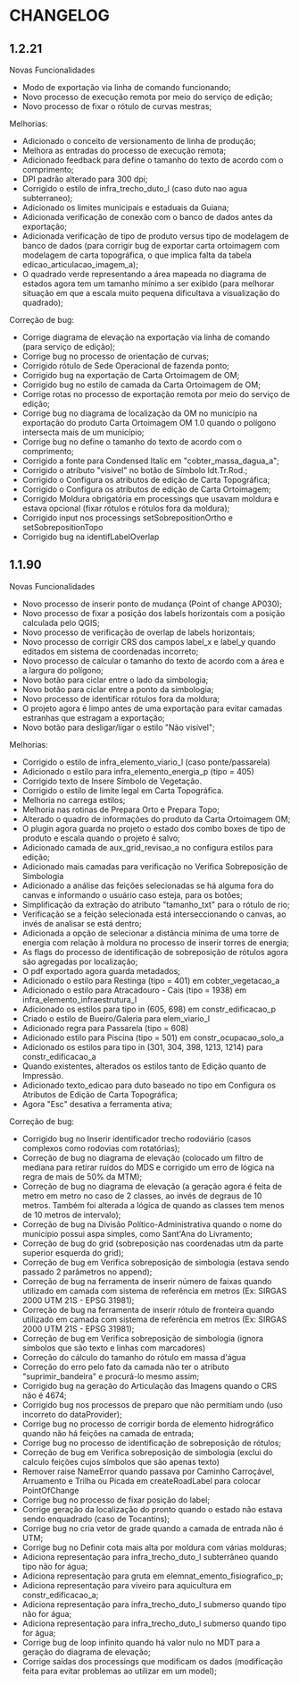 # CHANGELOG

## 1.2.21

Novas Funcionalidades

- Modo de exportação via linha de comando funcionando;
- Novo processo de execução remota por meio do serviço de edição;
- Novo processo de fixar o rótulo de curvas mestras;

Melhorias:

- Adicionado o conceito de versionamento de linha de produção;
- Melhora as entradas do processo de execução remota;
- Adicionado feedback para define o tamanho do texto de acordo com o comprimento;
- DPI padrão alterado para 300 dpi;
- Corrigido o estilo de infra_trecho_duto_l (caso duto nao agua subterraneo);
- Adicionado os limites municipais e estaduais da Guiana;
- Adicionada verificação de conexão com o banco de dados antes da exportação;
- Adicionada verificação de tipo de produto versus tipo de modelagem de banco de dados (para corrigir bug de exportar carta ortoimagem com modelagem de carta topográfica, o que implica falta da tabela edicao_articulacao_imagem_a);
- O quadrado verde representando a área mapeada no diagrama de estados agora tem um tamanho mínimo a ser exibido (para melhorar situação em que a escala muito pequena dificultava a visualização do quadrado);

Correção de bug:

- Corrige diagrama de elevação na exportação via linha de comando (para serviço de edição);
- Corrige bug no processo de orientação de curvas;
- Corrigido rótulo de Sede Operacional de fazenda ponto;
- Corrigido bug na exportação de Carta Ortoimagem de OM;
- Corrigido bug no estilo de camada da Carta Ortoimagem de OM;
- Corrige rotas no processo de exportação remota por meio do serviço de edição;
- Corrige bug no diagrama de localização da OM no município na exportação do produto Carta Ortoimagem OM 1.0 quando o polígono intersecta mais de um município;
- Corrige bug no define o tamanho do texto de acordo com o comprimento;
- Corrigido a fonte para Condensed Italic em "cobter_massa_dagua_a";
- Corrigido o atributo "visivel" no botão de Símbolo Idt.Tr.Rod.;
- Corrigido o Configura os atributos de edição de Carta Topográfica;
- Corrigido o Configura os atributos de edição de Carta Ortoimagem;
- Corrigido Moldura obrigatória em processings que usavam moldura e estava opcional (fixar rótulos e rótulos fora da moldura);
- Corrigido input nos processings setSobrepositionOrtho e setSobrepositionTopo
- Corrigido bug na identifLabelOverlap

## 1.1.90

Novas Funcionalidades

- Novo processo de inserir ponto de mudança (Point of change AP030);
- Novo processo de fixar a posição dos labels horizontais com a posição calculada pelo QGIS;
- Novo processo de verificação de overlap de labels horizontais;
- Novo processo de corrigir CRS dos campos label_x e label_y quando editados em sistema de coordenadas incorreto;
- Novo processo de calcular o tamanho do texto de acordo com a área e a largura do polígono;
- Novo botão para ciclar entre o lado da simbologia;
- Novo botão para ciclar entre a ponto da simbologia;
- Novo processo de identificar rótulos fora da moldura;
- O projeto agora é limpo antes de uma exportação para evitar camadas estranhas que estragam a exportação;
- Novo botão para desligar/ligar o estilo "Não visível";

Melhorias:

- Corrigido o estilo de infra_elemento_viario_l (caso ponte/passarela)
- Adicionado o estilo para infra_elemento_energia_p (tipo = 405)
- Corrigido texto de Insere Símbolo de Vegetação.
- Corrigido o estilo de limite legal em Carta Topográfica.
- Melhoria no carrega estilos;
- Melhoria nas rotinas de Prepara Orto e Prepara Topo;
- Alterado o quadro de informações do produto da Carta Ortoimagem OM;
- O plugin agora guarda no projeto o estado dos combo boxes de tipo de produto e escala quando o projeto é salvo;
- Adicionado camada de aux_grid_revisao_a no configura estilos para edição;
- Adicionado mais camadas para verificação no Verifica Sobreposição de Simbologia
- Adicionado a análise das feições selecionadas se há alguma fora do canvas e informando o usuário caso esteja, para os botões;
- Simplificação da extração do atributo "tamanho_txt" para o rótulo de rio;
- Verificação se a feição selecionada está interseccionando o canvas, ao invés de analisar se está dentro;
- Adicionada a opção de selecionar a distância mínima de uma torre de energia com relação à moldura no processo de inserir torres de energia;
- As flags do processo de identificação de sobreposição de rótulos agora são agregadas por localização;
- O pdf exportado agora guarda metadados;
- Adicionado o estilo para Restinga (tipo = 401) em cobter_vegetacao_a
- Adicionado o estilo para Atracadouro - Cais (tipo = 1938) em infra_elemento_infraestrutura_l
- Adicionado os estilos para tipo in (605, 698) em constr_edificacao_p
- Criado o estilo de Bueiro/Galeria para elem_viario_l
- Adicionado regra para Passarela (tipo = 608)
- Adicionado estilo para Piscina (tipo = 501) em constr_ocupacao_solo_a
- Adicionado os estilos para tipo in (301, 304, 398, 1213, 1214) para constr_edificacao_a
- Quando existentes, alterados os estilos tanto de Edição quanto de Impressão.
- Adicionado texto_edicao para duto baseado no tipo em Configura os Atributos de Edição de Carta Topográfica;
- Agora "Esc" desativa a ferramenta ativa;

Correção de bug:

- Corrigido bug no Inserir identificador trecho rodoviário (casos complexos como rodovias com rotatórias);
- Correção de bug no diagrama de elevação (colocado um filtro de mediana para retirar ruídos do MDS e corrigido um erro de lógica na regra de mais de 50% da MTM);
- Correção de bug no diagrama de elevação (a geração agora é feita de metro em metro no caso de 2 classes, ao invés de degraus de 10 metros. Também foi alterada a lógica de quando as classes tem menos de 10 metros de intervalo);
- Correção de bug na Divisão Político-Administrativa quando o nome do município possui aspa simples, como Sant'Ana do Livramento;
- Correção de bug do grid (sobreposição nas coordenadas utm da parte superior esquerda do grid);
- Correção de bug em Verifica sobreposição de simbologia (estava sendo passado 2 parâmetros no append);
- Correção de bug na ferramenta de inserir número de faixas quando utilizado em camada com sistema de referência em metros (Ex: SIRGAS 2000 UTM 21S - EPSG 31981);
- Correção de bug na ferramenta de inserir rótulo de fronteira quando utilizado em camada com sistema de referência em metros (Ex: SIRGAS 2000 UTM 21S - EPSG 31981);
- Correção de bug em Verifica sobreposição de simbologia (ignora símbolos que são texto e linhas com marcadores)
- Correção do cálculo do tamanho do rótulo em massa d'água
- Correção do erro pelo fato da camada não ter o atributo "suprimir_bandeira" e procurá-lo mesmo assim;
- Corrigido bug na geração do Articulação das Imagens quando o CRS não é 4674;
- Corrigido bug nos processos de preparo que não permitiam undo (uso incorreto do dataProvider);
- Corrige bug no processo de corrigir borda de elemento hidrográfico quando não há feições na camada de entrada;
- Corrige bug no processo de identificação de sobreposição de rótulos;
- Correção de bug em Verifica sobreposição de simbologia (exclui do calculo feições cujos símbolos que são apenas texto)
- Remover raise NameError quando passava por Caminho Carroçável, Arruamento e Trilha ou Picada em createRoadLabel para colocar PointOfChange
- Corrige bug no processo de fixar posição do label;
- Corrige geração da localização do pronto quando o estado não estava sendo enquadrado (caso de Tocantins);
- Corrige bug no cria vetor de grade quando a camada de entrada não é UTM;
- Corrige bug no Definir cota mais alta por moldura com várias molduras;
- Adiciona representação para infra_trecho_duto_l subterrâneo quando tipo não for água;
- Adiciona representação para gruta em elemnat_emento_fisiografico_p;
- Adiciona representação para viveiro para aquicultura em constr_edificacao_a;
- Adiciona representação para infra_trecho_duto_l submerso quando tipo não for água;
- Adiciona representação para infra_trecho_duto_l submerso quando tipo for água;
- Corrige bug de loop infinito quando há valor nulo no MDT para a geração do diagrama de elevação;
- Corrige saídas dos processings que modificam os dados (modificação feita para evitar problemas ao utilizar em um model);
